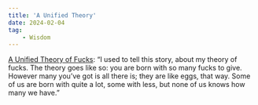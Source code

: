 ```yaml
---
title: 'A Unified Theory'
date: 2024-02-04
tag:
    - Wisdom
---
```

[A Unified Theory of Fucks](https://aworkinglibrary.com/writing/unified-theory-of------): &ldquo;I used to tell this story, about my theory of fucks. The theory goes like so: you are born with so many fucks to give. However many you’ve got is all there is; they are like eggs, that way. Some of us are born with quite a lot, some with less, but none of us knows how many we have.&rdquo;
